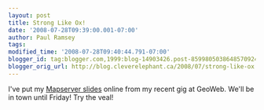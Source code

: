 ```yaml
---
layout: post
title: Strong Like Ox!
date: '2008-07-28T09:39:00.001-07:00'
author: Paul Ramsey
tags: 
modified_time: '2008-07-28T09:40:44.791-07:00'
blogger_id: tag:blogger.com,1999:blog-14903426.post-8599805038648570924
blogger_orig_url: http://blog.cleverelephant.ca/2008/07/strong-like-ox.html
---
```


I've put my [Mapserver slides](http://s3.cleverelephant.ca/geoweb-mapserver.pdf) online from my recent gig at GeoWeb. We'll be in town until Friday! Try the veal!

